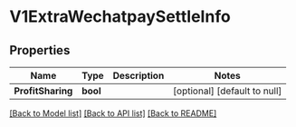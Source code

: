 # V1ExtraWechatpaySettleInfo

## Properties
Name | Type | Description | Notes
------------ | ------------- | ------------- | -------------
**ProfitSharing** | **bool** |  | [optional] [default to null]

[[Back to Model list]](../README.md#documentation-for-models) [[Back to API list]](../README.md#documentation-for-api-endpoints) [[Back to README]](../README.md)


